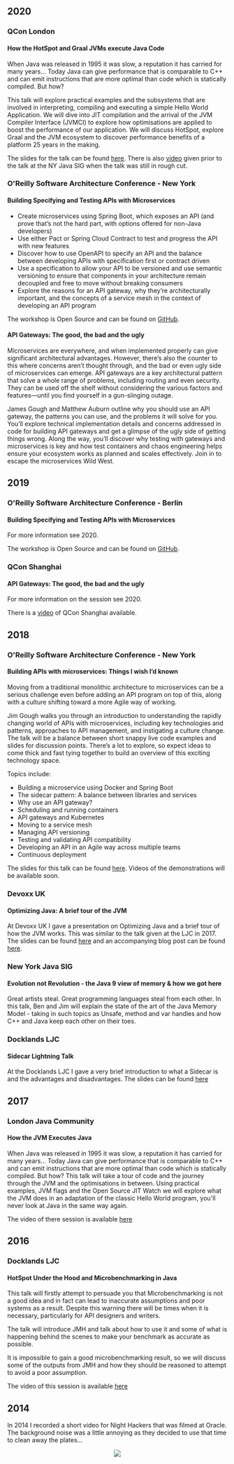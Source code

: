 ## 2020

### QCon London
#### How the HotSpot and Graal JVMs execute Java Code

When Java was released in 1995 it was slow, a reputation it has carried for many years… 
Today Java can give performance that is comparable to C++ and can emit instructions that are more optimal than code which is statically compiled. But how?  

This talk will explore practical examples and the subsystems that are involved in interpreting, compiling and executing a simple Hello World Application. 
We will dive into JIT compilation and the arrival of the JVM Compiler Interface (JVMCI) to explore how optimisations are applied to boost the performance of our application. 
We will discuss HotSpot, explore Graal and the JVM ecosystem to discover performance benefits of a platform 25 years in the making.

The slides for the talk can be found [here](/assets/slide-decks/graal-compiler-java-printable.pdf).
There is also [video](https://youtu.be/oIcU6Emxj_s) given prior to the talk at the NY Java SIG when the talk was still in rough cut.

### O'Reilly Software Architecture Conference - New York
#### Building Specifying and Testing APIs with Microservices 

* Create microservices using Spring Boot, which exposes an API (and prove that’s not the hard part, with options offered for non-Java developers)
* Use either Pact or Spring Cloud Contract to test and progress the API with new features
* Discover how to use OpenAPI to specify an API and the balance between developing APIs with specification first or contract driven
* Use a specification to allow your API to be versioned and use semantic versioning to ensure that components in your architecture remain decoupled and free to move without breaking consumers
* Explore the reasons for an API gateway, why they’re architecturally important, and the concepts of a service mesh in the context of developing an API program

The workshop is Open Source and can be found on [GitHub](https://github.com/jpgough/api-workshop).

#### API Gateways: The good, the bad and the ugly

Microservices are everywhere, and when implemented properly can give significant architectural advantages. 
However, there’s also the counter to this where concerns aren’t thought through, and the bad or even ugly side of microservices can emerge. 
API gateways are a key architectural pattern that solve a whole range of problems, including routing and even security. 
They can be used off the shelf without considering the various factors and features—until you find yourself in a gun-slinging outage.

James Gough and Matthew Auburn outline why you should use an API gateway, the patterns you can use, and the problems it will solve for you. 
You’ll explore technical implementation details and concerns addressed in code for building API gateways and get a glimpse of the ugly side of getting things wrong. 
Along the way, you’ll discover why testing with gateways and microservices is key and how test containers and chaos engineering helps ensure your ecosystem works as planned and scales effectively. 
Join in to escape the microservices Wild West.

## 2019

### O'Reilly Software Architecture Conference - Berlin
#### Building Specifying and Testing APIs with Microservices 

For more information see 2020.

The workshop is Open Source and can be found on [GitHub](https://github.com/jpgough/api-workshop).

### QCon Shanghai
#### API Gateways: The good, the bad and the ugly

For more information on the session see 2020.

There is a [video](https://www.youtube.com/watch?v=SuXfTm2xVPA) of QCon Shanghai available.

## 2018

### O'Reilly Software Architecture Conference - New York
#### Building APIs with microservices: Things I wish I’d known

Moving from a traditional monolithic architecture to microservices can be a serious challenge even before adding an API program on top of this, along with a culture shifting toward a more Agile way of working.

Jim Gough walks you through an introduction to understanding the rapidly changing world of APIs with microservices, including key technologies and patterns, approaches to API management, and instigating a culture change. 
The talk will be a balance between short snappy live code examples and slides for discussion points. 
There’s a lot to explore, so expect ideas to come thick and fast tying together to build an overview of this exciting technology space.

Topics include:

* Building a microservice using Docker and Spring Boot
* The sidecar pattern: A balance between libraries and services
* Why use an API gateway?
* Scheduling and running containers
* API gateways and Kubernetes
* Moving to a service mesh
* Managing API versioning
* Testing and validating API compatibility
* Developing an API in an Agile way across multiple teams
* Continuous deployment

The slides for this talk can be found [here](assets/slide-decks/api-microservices.pdf).
Videos of the demonstrations will be available soon.

### Devoxx UK
#### Optimizing Java: A brief tour of the JVM

At Devoxx UK I gave a presentation on Optimizing Java and a brief tour of how the JVM works. 
This was similar to the talk given at the LJC in 2017.
The slides can be found [here](/assets/slide-decks/optimizing-java.pdf) and an accompanying blog post can be found [here](/blog/2018/05/11/optimizing-java).


### New York Java SIG
#### Evolution not Revolution - the Java 9 view of memory & how we got here

Great artists steal. Great programming languages steal from each other. 
In this talk, Ben and Jim will explain the state of the art of the Java Memory Model - taking in such topics as Unsafe, method and var handles and how C++ and Java keep each other on their toes.


### Docklands LJC
#### Sidecar Lightning Talk

At the Docklands LJC I gave a very brief introduction to what a Sidecar is and the advantages and disadvantages.
The slides can be found [here](/assets/slide-decks/sidecar.pdf)

## 2017

### London Java Community
#### How the JVM Executes Java

When Java was released in 1995 it was slow, a reputation it has carried for many years... 
Today Java can give performance that is comparable to C++ and can emit instructions that are more optimal than code which is statically compiled. 
But how? This talk will take a tour of code and the journey through the JVM and the optimisations in between. 
Using practical examples, JVM flags and the Open Source JIT Watch we will explore what the JVM does in an adaptation of the classic Hello World program, 
you'll never look at Java in the same way again.

The video of there session is available [here](https://skillsmatter.com/skillscasts/10565-how-the-jvm-executes-java#video)

## 2016

### Docklands LJC
#### HotSpot Under the Hood and Microbenchmarking in Java

This talk will firstly attempt to persuade you that Microbenchmarking is not a good idea and in fact can lead to inaccurate 
assumptions and poor systems as a result. 
Despite this warning there will be times when it is necessary, particularly for API designers and writers.

The talk will introduce JMH and talk about how to use it and some of what is happening behind the scenes to make your 
benchmark as accurate as possible.

It is impossible to gain a good microbenchmarking result, so we will discuss some of the outputs from JMH and how 
they should be reasoned to attempt to avoid a poor assumption.

The video of this session is available [here](https://docklandsljc.uk/2016/06/hotspot-hood-microbenchmarking-java.html)

## 2014 

In 2014 I recorded a short video for Night Hackers that was filmed at Oracle. 
The background noise was a little annoying as they decided to use that time to clean away the plates... 

<div align="center">
  <a href="https://www.youtube.com/watch?v=OIg9lNpMJew"><img src="https://img.youtube.com/vi/OIg9lNpMJew/0.jpg"></a>
</div>